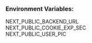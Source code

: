 ### Environment Variables:

NEXT_PUBLIC_BACKEND_URL   
NEXT_PUBLIC_COOKIE_EXP_SEC   
NEXT_PUBLIC_USER_PIC